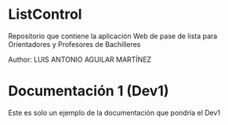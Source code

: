 # ListControl
Repositorio que contiene la aplicación Web de pase de lista para Orientadores y Profesores de Bachilleres

Author: LUIS ANTONIO AGUILAR MARTÍNEZ

# Documentación 1 (Dev1)
Este es solo un ejemplo de la documentación que pondría el Dev1
